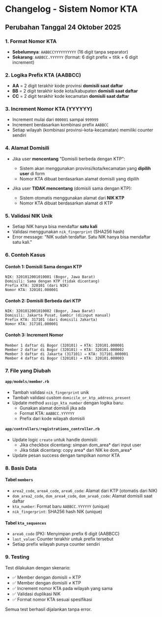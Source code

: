 # Changelog - Sistem Nomor KTA

## Perubahan Tanggal 24 Oktober 2025

### 1. Format Nomor KTA
- **Sebelumnya**: `AABBCCYYYYYYYYYY` (16 digit tanpa separator)
- **Sekarang**: `AABBCC.YYYYYY` (format: 6 digit prefix + titik + 6 digit increment)

### 2. Logika Prefix KTA (AABBCC)
- **AA** = 2 digit terakhir kode provinsi **domisili saat daftar**
- **BB** = 2 digit terakhir kode kota/kabupaten **domisili saat daftar**
- **CC** = 2 digit terakhir kode kecamatan **domisili saat daftar**

### 3. Increment Nomor KTA (YYYYYY)
- Increment mulai dari `000001` sampai `999999`
- Increment berdasarkan kombinasi prefix `AABBCC`
- Setiap wilayah (kombinasi provinsi-kota-kecamatan) memiliki counter sendiri

### 4. Alamat Domisili
- Jika user **mencentang** "Domisili berbeda dengan KTP":
  - Sistem akan menggunakan provinsi/kota/kecamatan yang **dipilih user** di form
  - Nomor KTA dibuat berdasarkan alamat domisili yang dipilih
  
- Jika user **TIDAK mencentang** (domisili sama dengan KTP):
  - Sistem otomatis menggunakan alamat dari **NIK KTP**
  - Nomor KTA dibuat berdasarkan alamat di KTP

### 5. Validasi NIK Unik
- Setiap NIK hanya bisa mendaftar **satu kali**
- Validasi menggunakan `nik_fingerprint` (SHA256 hash)
- Error message: "NIK sudah terdaftar. Satu NIK hanya bisa mendaftar satu kali."

### 6. Contoh Kasus

#### Contoh 1: Domisili Sama dengan KTP
```
NIK: 3201012001010001 (Bogor, Jawa Barat)
Domisili: Sama dengan KTP (tidak dicentang)
Prefix KTA: 320101 (dari NIK)
Nomor KTA: 320101.000001
```

#### Contoh 2: Domisili Berbeda dari KTP
```
NIK: 3201012001010002 (Bogor, Jawa Barat)
Domisili: Jakarta Pusat, Gambir (diinput manual)
Prefix KTA: 317101 (dari domisili Jakarta)
Nomor KTA: 317101.000001
```

#### Contoh 3: Increment Nomor
```
Member 1 daftar di Bogor (320101) → KTA: 320101.000001
Member 2 daftar di Bogor (320101) → KTA: 320101.000002
Member 3 daftar di Jakarta (317101) → KTA: 317101.000001
Member 4 daftar di Bogor (320101) → KTA: 320101.000003
```

### 7. File yang Diubah

#### `app/models/member.rb`
- Tambah validasi `nik_fingerprint` unik
- Tambah validasi custom `domicile_or_ktp_address_present`
- Update method `assign_kta_number` dengan logika baru:
  - Gunakan alamat domisili jika ada
  - Format KTA: `AABBCC.YYYYYY`
  - Prefix dari kode wilayah domisili

#### `app/controllers/registrations_controller.rb`
- Update logic `create` untuk handle domisili:
  - Jika checkbox dicentang: simpan dom_area* dari input user
  - Jika tidak dicentang: copy area* dari NIK ke dom_area*
- Update pesan success dengan tampilkan nomor KTA

### 8. Basis Data

#### Tabel `members`
- `area2_code`, `area4_code`, `area6_code`: Alamat dari KTP (otomatis dari NIK)
- `dom_area2_code`, `dom_area4_code`, `dom_area6_code`: Alamat domisili saat daftar
- `kta_number`: Format baru `AABBCC.YYYYYY` (unique)
- `nik_fingerprint`: SHA256 hash NIK (unique)

#### Tabel `kta_sequences`
- `area6_code` (PK): Menyimpan prefix 6 digit (AABBCC)
- `last_value`: Counter terakhir untuk prefix tersebut
- Setiap prefix wilayah punya counter sendiri

### 9. Testing

Test dilakukan dengan skenario:
- ✅ Member dengan domisili = KTP
- ✅ Member dengan domisili ≠ KTP
- ✅ Increment nomor KTA pada wilayah yang sama
- ✅ Validasi duplikasi NIK
- ✅ Format nomor KTA sesuai spesifikasi

Semua test berhasil dijalankan tanpa error.
